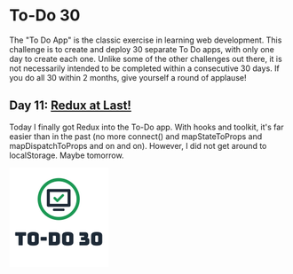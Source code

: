 # To-Do 30

The "To Do App" is the classic exercise in learning web development. This challenge is to create and deploy 30 separate To Do apps, with only one day to create each one. Unlike some of the other challenges out there, it is not necessarily intended to be completed within a consecutive 30 days. If you do all 30 within 2 months, give yourself a round of applause!

## Day 11: [Redux at Last!](https://todo30.com/11/)

Today I finally got Redux into the To-Do app. With hooks and toolkit, it's far easier than in the past (no more connect() and mapStateToProps and mapDispatchToProps and on and on). However, I did not get around to localStorage. Maybe tomorrow.

![To-Do 30](https://github.com/ejw773/to-do-30/blob/main/public/to-do-30-flattened.png)

